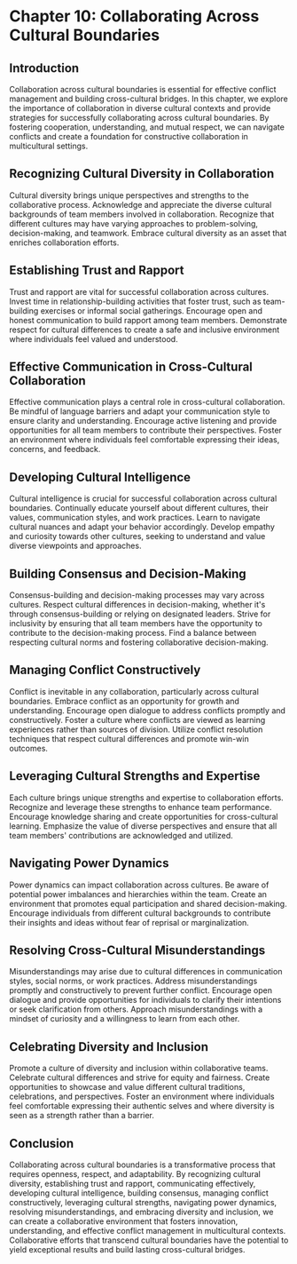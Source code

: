 Chapter 10: Collaborating Across Cultural Boundaries
====================================================

Introduction
------------

Collaboration across cultural boundaries is essential for effective conflict management and building cross-cultural bridges. In this chapter, we explore the importance of collaboration in diverse cultural contexts and provide strategies for successfully collaborating across cultural boundaries. By fostering cooperation, understanding, and mutual respect, we can navigate conflicts and create a foundation for constructive collaboration in multicultural settings.

Recognizing Cultural Diversity in Collaboration
-----------------------------------------------

Cultural diversity brings unique perspectives and strengths to the collaborative process. Acknowledge and appreciate the diverse cultural backgrounds of team members involved in collaboration. Recognize that different cultures may have varying approaches to problem-solving, decision-making, and teamwork. Embrace cultural diversity as an asset that enriches collaboration efforts.

Establishing Trust and Rapport
------------------------------

Trust and rapport are vital for successful collaboration across cultures. Invest time in relationship-building activities that foster trust, such as team-building exercises or informal social gatherings. Encourage open and honest communication to build rapport among team members. Demonstrate respect for cultural differences to create a safe and inclusive environment where individuals feel valued and understood.

Effective Communication in Cross-Cultural Collaboration
-------------------------------------------------------

Effective communication plays a central role in cross-cultural collaboration. Be mindful of language barriers and adapt your communication style to ensure clarity and understanding. Encourage active listening and provide opportunities for all team members to contribute their perspectives. Foster an environment where individuals feel comfortable expressing their ideas, concerns, and feedback.

Developing Cultural Intelligence
--------------------------------

Cultural intelligence is crucial for successful collaboration across cultural boundaries. Continually educate yourself about different cultures, their values, communication styles, and work practices. Learn to navigate cultural nuances and adapt your behavior accordingly. Develop empathy and curiosity towards other cultures, seeking to understand and value diverse viewpoints and approaches.

Building Consensus and Decision-Making
--------------------------------------

Consensus-building and decision-making processes may vary across cultures. Respect cultural differences in decision-making, whether it's through consensus-building or relying on designated leaders. Strive for inclusivity by ensuring that all team members have the opportunity to contribute to the decision-making process. Find a balance between respecting cultural norms and fostering collaborative decision-making.

Managing Conflict Constructively
--------------------------------

Conflict is inevitable in any collaboration, particularly across cultural boundaries. Embrace conflict as an opportunity for growth and understanding. Encourage open dialogue to address conflicts promptly and constructively. Foster a culture where conflicts are viewed as learning experiences rather than sources of division. Utilize conflict resolution techniques that respect cultural differences and promote win-win outcomes.

Leveraging Cultural Strengths and Expertise
-------------------------------------------

Each culture brings unique strengths and expertise to collaboration efforts. Recognize and leverage these strengths to enhance team performance. Encourage knowledge sharing and create opportunities for cross-cultural learning. Emphasize the value of diverse perspectives and ensure that all team members' contributions are acknowledged and utilized.

Navigating Power Dynamics
-------------------------

Power dynamics can impact collaboration across cultures. Be aware of potential power imbalances and hierarchies within the team. Create an environment that promotes equal participation and shared decision-making. Encourage individuals from different cultural backgrounds to contribute their insights and ideas without fear of reprisal or marginalization.

Resolving Cross-Cultural Misunderstandings
------------------------------------------

Misunderstandings may arise due to cultural differences in communication styles, social norms, or work practices. Address misunderstandings promptly and constructively to prevent further conflict. Encourage open dialogue and provide opportunities for individuals to clarify their intentions or seek clarification from others. Approach misunderstandings with a mindset of curiosity and a willingness to learn from each other.

Celebrating Diversity and Inclusion
-----------------------------------

Promote a culture of diversity and inclusion within collaborative teams. Celebrate cultural differences and strive for equity and fairness. Create opportunities to showcase and value different cultural traditions, celebrations, and perspectives. Foster an environment where individuals feel comfortable expressing their authentic selves and where diversity is seen as a strength rather than a barrier.

Conclusion
----------

Collaborating across cultural boundaries is a transformative process that requires openness, respect, and adaptability. By recognizing cultural diversity, establishing trust and rapport, communicating effectively, developing cultural intelligence, building consensus, managing conflict constructively, leveraging cultural strengths, navigating power dynamics, resolving misunderstandings, and embracing diversity and inclusion, we can create a collaborative environment that fosters innovation, understanding, and effective conflict management in multicultural contexts. Collaborative efforts that transcend cultural boundaries have the potential to yield exceptional results and build lasting cross-cultural bridges.
